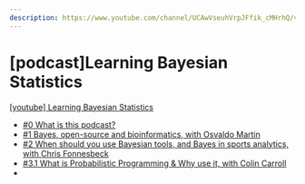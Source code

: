 ```yaml
---
description: https://www.youtube.com/channel/UCAwVseuhVrpJFfik_cMHrhQ/videos
---
```


# \[podcast]Learning Bayesian Statistics

[\[youtube\] Learning Bayesian Statistics](https://www.youtube.com/channel/UCAwVseuhVrpJFfik_cMHrhQ/videos)

* [#0 What is this podcast? ](0-what-is-this-podcast.md)
* [#1 Bayes, open-source and bioinformatics, with Osvaldo Martin](1-bayes-open-source-and-bioinformatics-with-osvaldo-martin.md)
* [#2 When should you use Bayesian tools, and Bayes in sports analytics, with Chris Fonnesbeck](2-when-should-you-use-bayesian-tools-and-bayes-in-sports-analytics-with-chris-fonnesbeck.md)
* [#3.1 What is Probabilistic Programming & Why use it, with Colin Carroll](3.1-what-is-probabilistic-programming-and-why-use-it-with-colin-carroll.md)
*
